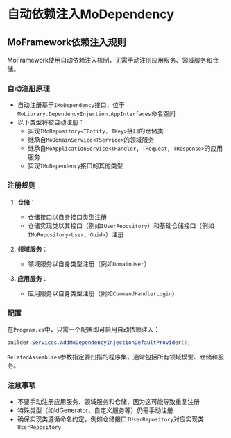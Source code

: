 # 自动依赖注入MoDependency

## MoFramework依赖注入规则

MoFramework使用自动依赖注入机制，无需手动注册应用服务、领域服务和仓储。

### 自动注册原理

- 自动注册基于`IMoDependency`接口，位于`MoLibrary.DependencyInjection.AppInterfaces`命名空间
- 以下类型将被自动注册：
  - 实现`IMoRepository<TEntity, TKey>`接口的仓储类
  - 继承自`MoDomainService<TService>`的领域服务
  - 继承自`MoApplicationService<THandler, TRequest, TResponse>`的应用服务
  - 实现`IMoDependency`接口的其他类型

### 注册规则

1. **仓储**：
   - 仓储接口以自身接口类型注册
   - 仓储实现类以其接口（例如`IUserRepository`）和基础仓储接口（例如`IMoRepository<User, Guid>`）注册

2. **领域服务**：
   - 领域服务以自身类型注册（例如`DomainUser`）

3. **应用服务**：
   - 应用服务以自身类型注册（例如`CommandHandlerLogin`）

### 配置

在`Program.cs`中，只需一个配置即可启用自动依赖注入：

```csharp
builder.Services.AddMoDependencyInjectionDefaultProvider();
```

`RelatedAssemblies`参数指定要扫描的程序集，通常包括所有领域模型、仓储和服务。

### 注意事项

- 不要手动注册应用服务、领域服务和仓储，因为这可能导致重复注册
- 特殊类型（如IdGenerator、自定义服务等）仍需手动注册
- 确保实现类遵循命名约定，例如仓储接口`IUserRepository`对应实现类`UserRepository` 
